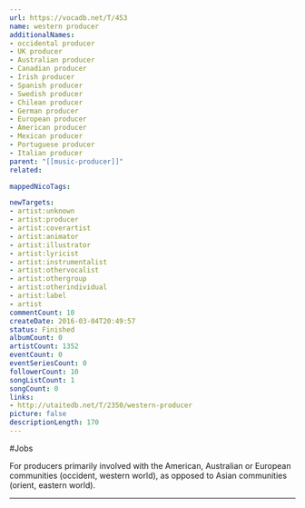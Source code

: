```yaml
---
url: https://vocadb.net/T/453
name: western producer
additionalNames: 
- occidental producer
- UK producer
- Australian producer
- Canadian producer
- Irish producer
- Spanish producer
- Swedish producer
- Chilean producer
- German producer
- European producer
- American producer
- Mexican producer
- Portuguese producer
- Italian producer
parent: "[[music-producer]]"
related:

mappedNicoTags:

newTargets:
- artist:unknown
- artist:producer
- artist:coverartist
- artist:animator
- artist:illustrator
- artist:lyricist
- artist:instrumentalist
- artist:othervocalist
- artist:othergroup
- artist:otherindividual
- artist:label
- artist
commentCount: 10
createDate: 2016-03-04T20:49:57
status: Finished
albumCount: 0
artistCount: 1352
eventCount: 0
eventSeriesCount: 0
followerCount: 10
songListCount: 1
songCount: 0
links: 
- http://utaitedb.net/T/2350/western-producer
picture: false
descriptionLength: 170
---
```


#Jobs

For producers primarily involved with the American, Australian or European communities (occident, western world), as opposed to Asian communities (orient, eastern world).

---

